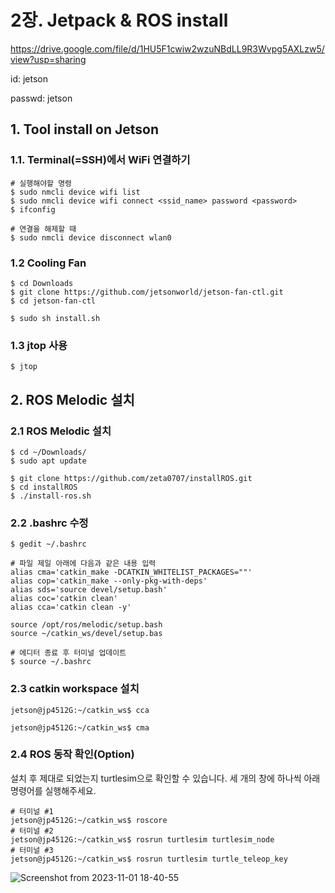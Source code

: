 # 2장. Jetpack & ROS install

https://drive.google.com/file/d/1HU5F1cwiw2wzuNBdLL9R3Wvpg5AXLzw5/view?usp=sharing

id: jetson

passwd: jetson

## 1. Tool install on Jetson

### 1.1. Terminal(=SSH)에서 WiFi 연결하기

    # 실행해야할 명령
    $ sudo nmcli device wifi list
    $ sudo nmcli device wifi connect <ssid_name> password <password>
    $ ifconfig

    # 연결을 해제할 때
    $ sudo nmcli device disconnect wlan0
    
### 1.2 Cooling Fan

    $ cd Downloads
    $ git clone https://github.com/jetsonworld/jetson-fan-ctl.git
    $ cd jetson-fan-ctl
    
    $ sudo sh install.sh
    
### 1.3  jtop 사용

    $ jtop

## 2. ROS Melodic 설치

### 2.1 ROS Melodic 설치

    $ cd ~/Downloads/
    $ sudo apt update
    
    $ git clone https://github.com/zeta0707/installROS.git
    $ cd installROS
    $ ./install-ros.sh

### 2.2 .bashrc 수정

    $ gedit ~/.bashrc
    
    # 파일 제일 아래에 다음과 같은 내용 입력
    alias cma='catkin_make -DCATKIN_WHITELIST_PACKAGES=""'
    alias cop='catkin_make --only-pkg-with-deps'
    alias sds='source devel/setup.bash'
    alias coc='catkin clean'
    alias cca='catkin clean -y'

    source /opt/ros/melodic/setup.bash
    source ~/catkin_ws/devel/setup.bas

    # 에디터 종료 후 터미널 업데이트
    $ source ~/.bashrc

### 2.3 catkin workspace 설치

    jetson@jp4512G:~/catkin_ws$ cca
    
    jetson@jp4512G:~/catkin_ws$ cma

### 2.4 ROS 동작 확인(Option)

설치 후 제대로 되었는지 turtlesim으로 확인할 수 있습니다. 세 개의 창에 하나씩 아래 명령어를 실행해주세요.

    # 터미널 #1
    jetson@jp4512G:~/catkin_ws$ roscore
    # 터미널 #2
    jetson@jp4512G:~/catkin_ws$ rosrun turtlesim turtlesim_node
    # 터미널 #3
    jetson@jp4512G:~/catkin_ws$ rosrun turtlesim turtle_teleop_key

![Screenshot from 2023-11-01 18-40-55](https://github.com/kai-hun/cluster/assets/68891654/ae466a24-09a4-448e-9109-f0844c5deea3)

